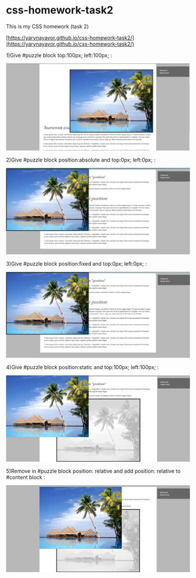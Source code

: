 # css-homework-task2
This is my CSS homework (task 2)

[https://yarynayavor.github.io/css-homework-task2/](https://yarynayavor.github.io/css-homework-task2/)

1)Give #puzzle block  top:100px; left:100px;  :

![screenshot1](img/1.jpg)

2)Give #puzzle block position:absolute  and  top:0px; left:0px;  :

![screenshot1](img/2.jpg)

3)Give #puzzle block position:fixed   and  top:0px; left:0px;  :

![screenshot1](img/3.jpg)

4)Give #puzzle block position:static   and  top:100px; left:100px;  :

![screenshot1](img/4.jpg)

5)Remove in #puzzle block position: relative  and  add position: relative  to #content block  :

![screenshot1](img/5.jpg)
